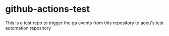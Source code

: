 # github-actions-test
This is a test repo to trigger the ga events from this repository to aoeu's test automation repository
